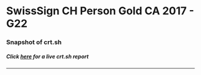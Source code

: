 # SwissSign CH Person Gold CA 2017 - G22
### Snapshot of crt.sh
##### Click [here](https://crt.sh/?q=0F406E947393BF050AA59B1B86FC0FBF7BAA6D469176FF52A7B085128280BD40) for a live crt.sh report

---

